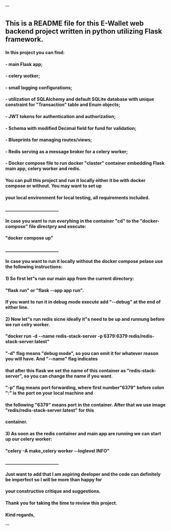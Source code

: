 '''
## This is a README file for this E-Wallet web backend project written in python utilizing Flask framework.
#### In this project you can find: 
#### - main Flask app;
#### - celery wotker;
#### - small logging configurations;
#### - utilization of SQLAlchemy and default SQLite database with unique constraint for "Transaction" table and Enum objects;
#### - JWT tokens for authentication and authorization; 
#### - Schema with modified Decimal field for fund for validation;
#### - Blueprints for managing routes/views;
#### - Redis serving as a message broker for a celery worker;
#### - Docker compose file to run docker "claster" container embedding Flask main app, celery worker and redis.
#### You can pull this project and run it locally either it be with docker compose or without. You may want to set up
#### your local environment for local testing, all requirements included.

#### _________________________

#### In case you want to run everyhing in the container "cd" to the "docker-compose" file directpry and execute:
#### "docker compose up"

#### _________________________

#### In case you want to run it locally without the docker compose pelase use the following instructions:
#### 1) So first let"s run our main app from the current directory:
#### "flask run" or "flask --app app run".
#### If you want to run it in debug mode execute add "--debug" at the end of either line.

#### 2) Now let"s run redis sicne ideally it"s need to be up and runnung before we run celry worker.
#### "docker run -d --name redis-stack-server -p 6379:6379 redis/redis-stack-server:latest"
#### "-d" flag means "debug mode", so you can omit it for whatever reason you will have. And "--name" flag indicates
#### that after this flask we set the name of this container as "redis-stack-server", so you can change the name if you want.
#### "-p" flag means port forwarding, where first number"6379" before colon ":" is the port on your local machine and
#### the following "6379" means port in the container. After that we use image "redis/redis-stack-server:latest" for this
#### container.

#### 3) As soon as the redis container and main app are running we can start up our celery worker:
#### "celery -A make_celery worker --loglevel INFO"

#### _________________________

#### Just want to add that I am aspiring deeloper and the code can definitely be imperfect so I will be more than happy for
#### your constructive critique and suggestions.


#### Thank you for taking the time to review this project.

#### Kind regards,
'''
